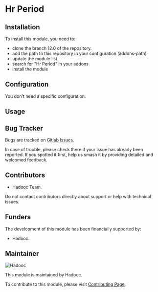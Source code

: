 # Hr Period

## Installation

To install this module, you need to:

- clone the branch 12.0 of the repository.
- add the path to this repository in your configuration (addons-path)
- update the module list
- search for "Hr Period" in your addons
- install the module

## Configuration

You don't need a specific configuration.

## Usage

## Bug Tracker

Bugs are tracked on [Gitlab Issues](https://gitlab.com/hadooc/odoo-tn/hr/issues).

In case of trouble, please check there if your issue has already been reported. If you
spotted it first, help us smash it by providing detailed and welcomed feedback.

## Contributors

- Hadooc Team.

Do not contact contributors directly about support or help with technical issues.

## Funders

The development of this module has been financially supported by:

- Hadooc.

## Maintainer

![Hadooc](https://hadooc.com/logo)

This module is maintained by Hadooc.

To contribute to this module, please visit
[Contributing Page](https://gitlab.com/hadooc/extra/wikis/Contributing).

